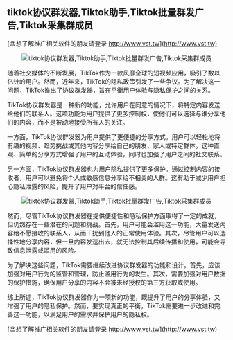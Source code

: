 ## **tiktok协议群发器,Tiktok助手,Tiktok批量群发广告,Tiktok采集群成员**

[😍想了解推广相关软件的朋友请登录 http://www.vst.tw](http://www.vst.tw)

 <center><img src="https://vst.tw/MP4/tuiguang/png/5.png" alt="tiktok协议群发器,Tiktok助手,Tiktok批量群发广告,Tiktok采集群成员"></center>

随着社交媒体的不断发展，TikTok作为一款风靡全球的短视频应用，吸引了数以亿计的用户。然而，近年来，TikTok的隐私政策引发了一些争议。为了解决这一问题，TikTok推出了协议群发器，旨在平衡用户体验与隐私保护之间的关系。

TikTok协议群发器是一种新的功能，允许用户在同意的情况下，将特定内容发送给他们的联系人。这项功能为用户提供了更多控制权，使他们可以选择与谁分享他们的内容，而不是被动地接受所有人的关注。

一方面，TikTok协议群发器为用户提供了更便捷的分享方式。用户可以轻松地将有趣的视频、趋势挑战或其他内容分享给自己的朋友、家人或特定群体。这种直观、简单的分享方式增强了用户的互动体验，同时也加强了用户之间的社交联系。

另一方面，TikTok协议群发器也为用户隐私提供了更多保护。通过控制内容的接收者，用户可以避免将个人或敏感信息分享给不相关的人群。这有助于减少用户担心隐私泄露的风险，提升了用户对平台的信任感。

 <center><img src="https://vst.tw/MP4/tuiguang/png/2.png" alt="tiktok协议群发器,Tiktok助手,Tiktok批量群发广告,Tiktok采集群成员"></center>

然而，尽管TikTok协议群发器在提供便捷性和隐私保护方面取得了一定的成就，但仍然存在一些潜在的问题和挑战。首先，用户可能会滥用这一功能，大量发送内容给不愿接收的联系人，从而干扰到他人的正常使用体验。其次，尽管用户可以选择性地分享内容，但一旦内容发送出去，就无法控制其后续传播和使用，可能会导致信息泄露或滥用的风险。

为了解决这些问题，TikTok需要继续改进协议群发器的功能和设计。首先，应该加强对用户行为的监管和管理，防止滥用行为的发生。其次，需要加强对用户数据的保护措施，确保用户分享的内容不会被未经授权的第三方获取或使用。

综上所述，TikTok协议群发器作为一项新的功能，既提升了用户的分享体验，又增强了用户的隐私保护。然而，要实现真正的平衡，TikTok需要进一步改进和完善这一功能，以满足用户的需求并保护用户的隐私权。

[😍想了解推广相关软件的朋友请登录 http://www.vst.tw](http://www.vst.tw)



